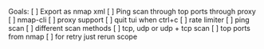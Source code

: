 Goals:
[ ] Export as nmap xml
[ ] Ping scan through top ports through proxy
[ ] nmap-cli
[ ] proxy support
[ ] quit tui when ctrl+c
[ ] rate limiter
[ ] ping scan
[ ] different scan methods
[ ] tcp, udp or udp + tcp scan
[ ] top ports from nmap
[ ] for retry just rerun scope